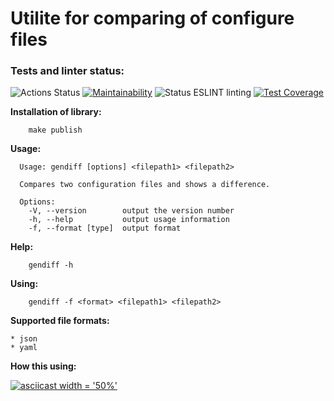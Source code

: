 # Utilite for comparing of configure files 

### Tests and linter status:
![Actions Status](https://github.com/korolmaria/frontend-project-lvl2/workflows/hexlet-check/badge.svg)
[![Maintainability](https://api.codeclimate.com/v1/badges/a06c28c55e2445ed7a11/maintainability)](https://codeclimate.com/github/korolmaria/frontend-project-lvl2/maintainability)
![Status ESLINT linting](https://github.com/korolmaria/frontend-project-lvl1/workflows/EslintStatus/badge.svg)
[![Test Coverage](https://api.codeclimate.com/v1/badges/a06c28c55e2445ed7a11/test_coverage)](https://codeclimate.com/github/korolmaria/frontend-project-lvl2/test_coverage)


**Installation of library:**

```
    make publish

```
**Usage:**

```
  Usage: gendiff [options] <filepath1> <filepath2>

  Compares two configuration files and shows a difference.

  Options:
    -V, --version        output the version number
    -h, --help           output usage information
    -f, --format [type]  output format

```

**Help:**

```
    gendiff -h

```
**Using:**

```
    gendiff -f <format> <filepath1> <filepath2>

```
**Supported file formats:**

    * json
    * yaml

**How this using:**

[![asciicast](https://asciinema.org/a/x8ipDezxi6qC1k4FWGEHIOsWK.svg) width = '50%'](https://asciinema.org/a/x8ipDezxi6qC1k4FWGEHIOsWK)
